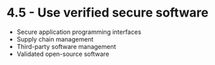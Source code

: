 # 4.5 - Use verified secure software

- Secure application programming interfaces
- Supply chain management
- Third-party software management
- Validated open-source software
